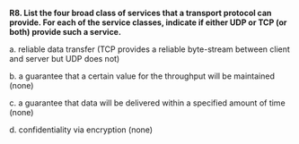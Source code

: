**R8. List the four broad class of services that a transport protocol can provide. For each of the service classes, indicate if either UDP or TCP (or both) provide such a service.**

a. reliable data transfer (TCP provides a reliable byte-stream between client and server but UDP does not)

b. a guarantee that a certain value for the throughput will be maintained (none)

c. a guarantee that data will be delivered within a specified amount of time (none)

d. confidentiality via encryption (none)
